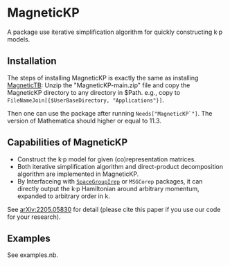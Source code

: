# MagneticKP

A package use iterative simplification algorithm for quickly constructing k·p models.


## Installation

The steps of installing MagneticKP is exactly the same as installing [MagneticTB](https://github.com/zhangzeyingvv/MagneticTB):
Unzip the "MagneticKP-main.zip" file and copy the MagneticKP directory to any directory in $Path. e.g.,
copy to ```FileNameJoin[{$UserBaseDirectory, "Applications"}]```.


Then one can use the package after running ```Needs["MagneticKP`"]```.
The version of Mathematica should higher or equal to 11.3.

## Capabilities of MagneticKP

* Construct the k·p model for given (co)representation matrices.
* Both iterative simplification algorithm and direct-product decomposition algorithm are implemented in MagneticKP.
* By Interfaceing with [```SpaceGroupIrep```](https://github.com/goodluck1982/SpaceGroupIrep) or ```MSGCorep``` packages, it can directly output the k·p Hamiltonian around arbitrary momentum, expanded to arbitrary order in k.

See [arXiv:2205.05830](https://arxiv.org/abs/2205.05830) for detail (please cite this paper if you use our code for your research).

## Examples

See examples.nb.
